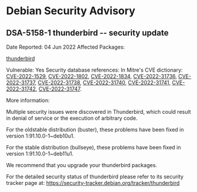 
Debian Security Advisory
========================


DSA-5158-1 thunderbird -- security update
-----------------------------------------



Date Reported:
04 Jun 2022
Affected Packages:

[thunderbird](https://packages.debian.org/src:thunderbird)

Vulnerable:
Yes
Security database references:
In Mitre's CVE dictionary: [CVE-2022-1529](https://security-tracker.debian.org/tracker/CVE-2022-1529), [CVE-2022-1802](https://security-tracker.debian.org/tracker/CVE-2022-1802), [CVE-2022-1834](https://security-tracker.debian.org/tracker/CVE-2022-1834), [CVE-2022-31736](https://security-tracker.debian.org/tracker/CVE-2022-31736), [CVE-2022-31737](https://security-tracker.debian.org/tracker/CVE-2022-31737), [CVE-2022-31738](https://security-tracker.debian.org/tracker/CVE-2022-31738), [CVE-2022-31740](https://security-tracker.debian.org/tracker/CVE-2022-31740), [CVE-2022-31741](https://security-tracker.debian.org/tracker/CVE-2022-31741), [CVE-2022-31742](https://security-tracker.debian.org/tracker/CVE-2022-31742), [CVE-2022-31747](https://security-tracker.debian.org/tracker/CVE-2022-31747).  

More information:

Multiple security issues were discovered in Thunderbird, which could
result in denial of service or the execution of arbitrary code.


For the oldstable distribution (buster), these problems have been fixed
in version 1:91.10.0-1~deb10u1.


For the stable distribution (bullseye), these problems have been fixed in
version 1:91.10.0-1~deb11u1.


We recommend that you upgrade your thunderbird packages.


For the detailed security status of thunderbird please refer to
its security tracker page at:
<https://security-tracker.debian.org/tracker/thunderbird>





